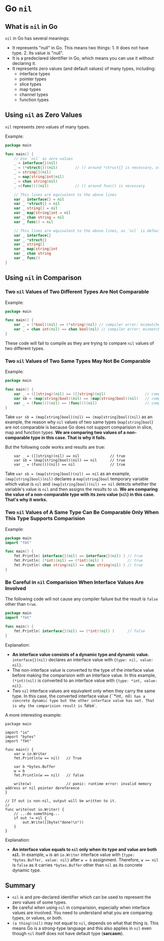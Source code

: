 # Go `nil`

## What is `nil` in Go
`nil` in Go has several meanings:
- It represents "null" in Go. This means two things: 1. It does not have type. 2. Its value is "null".
- It is a predeclared identifier in Go, which means you can use it without declaring it.
- It represents zero values (and default values) of many types, including:
    - interface types
    - pointer types
    - slice types
    - map types
    - channel types
    - function types



## Using `nil` as Zero Values

`nil` represents zero values of many types.

Example:
```go
package main

func main() {
    // Use `nil` as zero values
    _ = interface{}(nil)
    _ = (*struct{})(nil)        // () around *struct{} is necessary, otherwise Go will not be able to know where `*` points to.
    _ = string[](nil)
    _ = map[string]int(nil)
    _ = chan string(nil)
    _ =(func())(nil)            // () around func() is necessary

    // This lines are equivalent to the above lines
    var _ interface{} = nil
    var _ *struct{} = nil
    var _ string[] = nil
    var _ map[string]int = nil
    var _ chan string = nil
    var _ func() = nil

    // This lines are equivalent to the above lines, as `nil` is default values of these types
    var _ interface{}
    var _ *struct{}
    var _ string[]
    var _ map[string]int
    var _ chan string
    var _ func()
}
```



## Using `nil` in Comparison


### Two `nil` Values of Two Different Types Are Not Comparable

Example:
```go
package main

func main() {
    var _ = (*bool)(nil) == (*string)(nil) // compiler error: mismatched types.
    var _ = chan int(nil) == chan bool(nil) // compiler error: mismatched types.
}
```

These code will fail to compile as they are trying to compare `nil` values of two different types.


### Two `nil` Values of Two Same Types May Not Be Comparable

Example:
```go
package main

func main() {
    var _ = ([]string)(nil) == ([]string)(nil)                  // compiler error: invalid operation.
    var sb = (map[string]bool)(nil) == (map[string]bool)(nil)   // compiler error: invalid operation.
    var _ = (func())(nil) == (func())(nil)                      // compiler error: invalid operation.
}
```

Take `var sb = (map[string]bool)(nil) == (map[string]bool)(nil)` as an example, the reason why `nil` values of two same types (`map[string]bool`) are not comparable is because Go does not support comparision in slice, map and function types. **We are comparing two values of a non-comparable type in this case. That is why it fails.**

But the following code works and results are true:

```
    var _ = ([]string)(nil) == nil              // true
    var sb = (map[string]bool)(nil) == nil      // true
    var _ = (func())(nil) == nil                // true
```

Take `var sb = (map[string]bool)(nil) == nil` as an example, `(map[string]bool)(nil)` declares a `map[string]bool` temporary variable which value is `nil` and `(map[string]bool)(nil) == nil` detects whether the variable's value is `nil` and then assigns the results to `sb`. **We are comparing the value of a non-comparable type with its zero value (`nil`) in this case. That's why it works.**


### Two `nil` Values of A Same Type Can Be Comparable Only When This Type Supports Comparision

Example:
```go
package main
import "fmt"

func main() {
    fmt.Println( interface{}(nil) == interface{}(nil) ) // true
    fmt.Println( (*int)(nil) == (*int)(nil) )           // true
    fmt.Println( chan string(nil) == chan string(nil) ) // true
}
```

### Be Careful in `nil` Comparision When Interface Values Are Involved

The following code will not cause any compiler failure but the result is `false` other than `true`.

```go
package main
import "fmt"

func main() {
    fmt.Println( interface{}(nil) == (*int)(nil) )      // false
}
```

Explanation:
- **An interface value consists of a dynamic type and dynamic value.** `interface{}(nil)` declares an interface value with `{type: nil, value: nil}`.
- The non-interface value is converted to the type of the interface value before making the comparision with an interface value. In this example, `(*int)(nil)` is converted to an interface value with `{type: *int, value: nil}`.
- Two `nil` interface values are equivalent only when they carry the same type. In this case, the converted interface value  (``*int`, `nil`) has a concrete dynamic type but the other interface value has not. That is why the comparision result is `false`.

A more interesting example:

```
package main

import "io"
import "bytes"
import "fmt"

func main() {
    var w io.Writer
    fmt.Println(w == nil)   // True

    var b *bytes.Buffer
    w = b
    fmt.Println(w == nil)   // false

    write(w)                // panic: runtime error: invalid memory address or nil pointer dereference
}

// If out is non-nil, output will be written to it.
//
func write(out io.Writer) {
    // ...do something...
    if out != nil {
        out.Write([]byte("done!\n"))
    }
}
```

Explanation:
- **An interface value equals to `nil` only when its type and value are both `nil`.** In example, `w` is an `io.Writer` interface value with `{type: *bytes.Buffer, value: nil}` after `w = b` assignment. Therefore, `w == nil` is `false` as it carries `*bytes.Buffer` other than `nil` as its concrete dynamic type.

## Summary
- `nil` is and pre-declared identifier which can be used to represent the zero values of some types.
- Be careful when using `nil` in comparision, especially when interface values are involved. You need to understand what you are comparing: types, or values, or both.
- `(a thing)(nil)` may not equal to `nil`, depends on what that thing is. This means Go is a strong-type language and this also applies in `nil` even though `nil` itself does not have default type (**sarcasm**).
